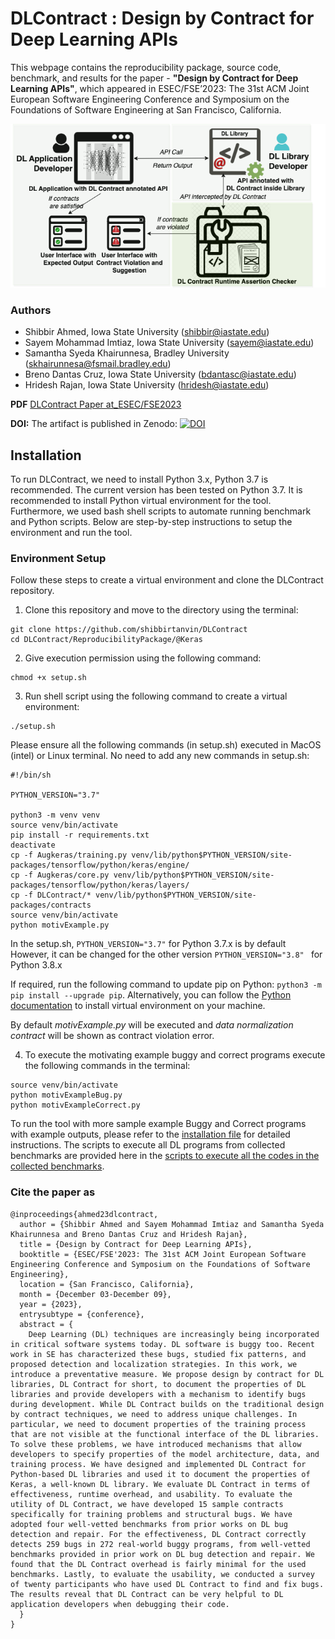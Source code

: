 # DLContract : Design by Contract for Deep Learning APIs

This webpage contains the reproducibility package, source code, benchmark, and results for the paper - **"Design by Contract for Deep Learning APIs"**, which appeared in ESEC/FSE’2023: The 31st ACM Joint European Software Engineering Conference and Symposium on the Foundations of Software Engineering at San Francisco, California.

![plot](./workflowDLC.png)

### Authors
* Shibbir Ahmed, Iowa State University (shibbir@iastate.edu)
* Sayem Mohammad Imtiaz, Iowa State University (sayem@iastate.edu)
* Samantha Syeda Khairunnesa, Bradley University (skhairunnesa@fsmail.bradley.edu)
* Breno Dantas Cruz, Iowa State University (bdantasc@iastate.edu)
* Hridesh Rajan, Iowa State University (hridesh@iastate.edu)

**PDF** [DLContract Paper at_ESEC/FSE2023]([[[https://github.com/shibbirtanvin/DLContract/blob/main/DLContractPaper_ESECFSE23.pdf]](https://dl.acm.org/doi/pdf/10.1145/3611643.3616247)](https://dl.acm.org/doi/10.1145/3611643.3616247))

**DOI:** The artifact is published in Zenodo:
[![DOI](https://zenodo.org/badge/DOI/10.5281/zenodo.8271853.svg)](https://doi.org/10.5281/zenodo.8271853)


## Installation

To run DLContract, we need to install Python 3.x, Python 3.7 is recommended. The current version has been tested on Python 3.7. It is recommended to install Python virtual environment for the tool. Furthermore, we used bash shell scripts to automate running benchmark and Python scripts. Below are step-by-step instructions to setup the environment and run the tool.

### Environment Setup

Follow these steps to create a virtual environment and clone the DLContract repository.

1. Clone this repository and move to the directory using the terminal:

```
git clone https://github.com/shibbirtanvin/DLContract
cd DLContract/ReproducibilityPackage/@Keras
```

2. Give execution permission using the following command:

```
chmod +x setup.sh
```

3. Run shell script using the following command to create a virtual environment:

```
./setup.sh
```

Please ensure all the following commands (in setup.sh) executed in MacOS (intel) or Linux terminal.
No need to add any new commands in setup.sh:

```
#!/bin/sh

PYTHON_VERSION="3.7"

python3 -m venv venv
source venv/bin/activate
pip install -r requirements.txt
deactivate
cp -f Augkeras/training.py venv/lib/python$PYTHON_VERSION/site-packages/tensorflow/python/keras/engine/
cp -f Augkeras/core.py venv/lib/python$PYTHON_VERSION/site-packages/tensorflow/python/keras/layers/
cp -f DLContract/* venv/lib/python$PYTHON_VERSION/site-packages/contracts
source venv/bin/activate
python motivExample.py
```

In the setup.sh, ```PYTHON_VERSION="3.7"``` for Python 3.7.x is by default
However, it can be changed for the other version ```PYTHON_VERSION="3.8" ``` for Python 3.8.x

If required, run the following command to update pip on Python: `python3 -m pip install --upgrade pip`. Alternatively, you can follow the [Python documentation](https://packaging.python.org/en/latest/guides/installing-using-pip-and-virtual-environments/) to install virtual environment on your machine.

By default *motivExample.py* will be executed and *data normalization contract* will be shown as contract violation error.

4. To execute the motivating example buggy and correct programs execute the following commands in the terminal:

```
source venv/bin/activate
python motivExampleBug.py
python motivExampleCorrect.py
```

To run the tool with more sample example Buggy and Correct programs with example outputs, please refer to the [installation file](INSTALL.md) for detailed instructions. The scripts to execute all DL programs from collected benchmarks are provided here in the [scripts to execute all the codes in the collected benchmarks](ReproducibilityPackage/scripts).

### Cite the paper as
```
@inproceedings{ahmed23dlcontract,
  author = {Shibbir Ahmed and Sayem Mohammad Imtiaz and Samantha Syeda Khairunnesa and Breno Dantas Cruz and Hridesh Rajan},
  title = {Design by Contract for Deep Learning APIs},
  booktitle = {ESEC/FSE'2023: The 31st ACM Joint European Software Engineering Conference and Symposium on the Foundations of Software Engineering},
  location = {San Francisco, California},
  month = {December 03-December 09},
  year = {2023},
  entrysubtype = {conference},
  abstract = {
    Deep Learning (DL) techniques are increasingly being incorporated in critical software systems today. DL software is buggy too. Recent work in SE has characterized these bugs, studied fix patterns, and proposed detection and localization strategies. In this work, we introduce a preventative measure. We propose design by contract for DL libraries, DL Contract for short, to document the properties of DL libraries and provide developers with a mechanism to identify bugs during development. While DL Contract builds on the traditional design by contract techniques, we need to address unique challenges. In particular, we need to document properties of the training process that are not visible at the functional interface of the DL libraries. To solve these problems, we have introduced mechanisms that allow developers to specify properties of the model architecture, data, and training process. We have designed and implemented DL Contract for Python-based DL libraries and used it to document the properties of Keras, a well-known DL library. We evaluate DL Contract in terms of effectiveness, runtime overhead, and usability. To evaluate the utility of DL Contract, we have developed 15 sample contracts specifically for training problems and structural bugs. We have adopted four well-vetted benchmarks from prior works on DL bug detection and repair. For the effectiveness, DL Contract correctly detects 259 bugs in 272 real-world buggy programs, from well-vetted benchmarks provided in prior work on DL bug detection and repair. We found that the DL Contract overhead is fairly minimal for the used benchmarks. Lastly, to evaluate the usability, we conducted a survey of twenty participants who have used DL Contract to find and fix bugs. The results reveal that DL Contract can be very helpful to DL application developers when debugging their code.
  }
}
```
